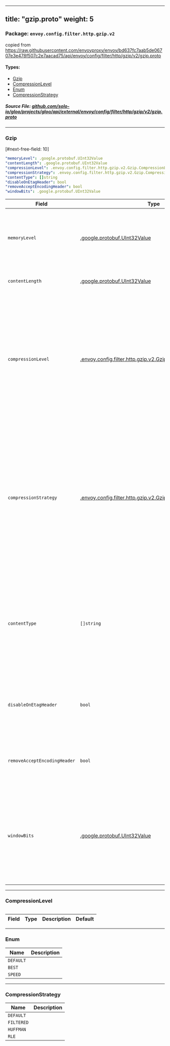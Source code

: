 
---
title: "gzip.proto"
weight: 5
---

<!-- Code generated by solo-kit. DO NOT EDIT. -->


### Package: `envoy.config.filter.http.gzip.v2`  
copied from https://raw.githubusercontent.com/envoyproxy/envoy/bd637fc7aab5de06707e3e478f507c2e7aacad75/api/envoy/config/filter/http/gzip/v2/gzip.proto


 
#### Types:


- [Gzip](#gzip)
- [CompressionLevel](#compressionlevel)
- [Enum](#enum)
- [CompressionStrategy](#compressionstrategy)
  



##### Source File: [github.com/solo-io/gloo/projects/gloo/api/external/envoy/config/filter/http/gzip/v2/gzip.proto](https://github.com/solo-io/gloo/blob/master/projects/gloo/api/external/envoy/config/filter/http/gzip/v2/gzip.proto)





---
### Gzip

 
[#next-free-field: 10]

```yaml
"memoryLevel": .google.protobuf.UInt32Value
"contentLength": .google.protobuf.UInt32Value
"compressionLevel": .envoy.config.filter.http.gzip.v2.Gzip.CompressionLevel.Enum
"compressionStrategy": .envoy.config.filter.http.gzip.v2.Gzip.CompressionStrategy
"contentType": []string
"disableOnEtagHeader": bool
"removeAcceptEncodingHeader": bool
"windowBits": .google.protobuf.UInt32Value

```

| Field | Type | Description | Default |
| ----- | ---- | ----------- |----------- | 
| `memoryLevel` | [.google.protobuf.UInt32Value](https://developers.google.com/protocol-buffers/docs/reference/csharp/class/google/protobuf/well-known-types/u-int-32-value) | Value from 1 to 9 that controls the amount of internal memory used by zlib. Higher values use more memory, but are faster and produce better compression results. The default value is 5. |  |
| `contentLength` | [.google.protobuf.UInt32Value](https://developers.google.com/protocol-buffers/docs/reference/csharp/class/google/protobuf/well-known-types/u-int-32-value) | Minimum response length, in bytes, which will trigger compression. The default value is 30. |  |
| `compressionLevel` | [.envoy.config.filter.http.gzip.v2.Gzip.CompressionLevel.Enum](../gzip.proto.sk/#enum) | A value used for selecting the zlib compression level. This setting will affect speed and amount of compression applied to the content. "BEST" provides higher compression at the cost of higher latency, "SPEED" provides lower compression with minimum impact on response time. "DEFAULT" provides an optimal result between speed and compression. This field will be set to "DEFAULT" if not specified. |  |
| `compressionStrategy` | [.envoy.config.filter.http.gzip.v2.Gzip.CompressionStrategy](../gzip.proto.sk/#compressionstrategy) | A value used for selecting the zlib compression strategy which is directly related to the characteristics of the content. Most of the time "DEFAULT" will be the best choice, though there are situations which changing this parameter might produce better results. For example, run-length encoding (RLE) is typically used when the content is known for having sequences which same data occurs many consecutive times. For more information about each strategy, please refer to zlib manual. |  |
| `contentType` | `[]string` | Set of strings that allows specifying which mime-types yield compression; e.g., application/json, text/html, etc. When this field is not defined, compression will be applied to the following mime-types: "application/javascript", "application/json", "application/xhtml+xml", "image/svg+xml", "text/css", "text/html", "text/plain", "text/xml". |  |
| `disableOnEtagHeader` | `bool` | If true, disables compression when the response contains an etag header. When it is false, the filter will preserve weak etags and remove the ones that require strong validation. |  |
| `removeAcceptEncodingHeader` | `bool` | If true, removes accept-encoding from the request headers before dispatching it to the upstream so that responses do not get compressed before reaching the filter. |  |
| `windowBits` | [.google.protobuf.UInt32Value](https://developers.google.com/protocol-buffers/docs/reference/csharp/class/google/protobuf/well-known-types/u-int-32-value) | Value from 9 to 15 that represents the base two logarithmic of the compressor's window size. Larger window results in better compression at the expense of memory usage. The default is 12 which will produce a 4096 bytes window. For more details about this parameter, please refer to zlib manual > deflateInit2. |  |




---
### CompressionLevel



```yaml

```

| Field | Type | Description | Default |
| ----- | ---- | ----------- |----------- | 




---
### Enum



| Name | Description |
| ----- | ----------- | 
| `DEFAULT` |  |
| `BEST` |  |
| `SPEED` |  |




---
### CompressionStrategy



| Name | Description |
| ----- | ----------- | 
| `DEFAULT` |  |
| `FILTERED` |  |
| `HUFFMAN` |  |
| `RLE` |  |





<!-- Start of HubSpot Embed Code -->
<script type="text/javascript" id="hs-script-loader" async defer src="//js.hs-scripts.com/5130874.js"></script>
<!-- End of HubSpot Embed Code -->
